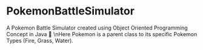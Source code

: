 # PokemonBattleSimulator
A Pokemon Battle Simulator created using Object Oriented Programming Concept in Java 🐲
\nHere Pokemon is a parent class to its specific Pokemon Types (Fire, Grass, Water).
